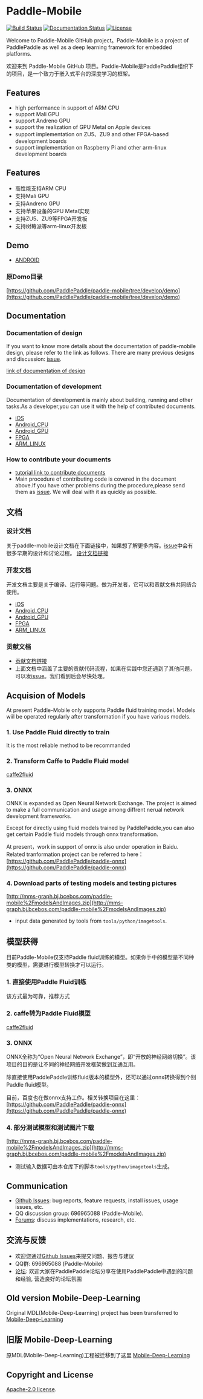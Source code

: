# Paddle-Mobile

[![Build Status](https://travis-ci.org/PaddlePaddle/paddle-mobile.svg?branch=develop&longCache=true&style=flat-square)](https://travis-ci.org/PaddlePaddle/paddle-mobile)
[![Documentation Status](https://img.shields.io/badge/中文文档-最新-brightgreen.svg)](https://github.com/PaddlePaddle/paddle-mobile/tree/develop/doc)
[![License](https://img.shields.io/badge/license-Apache%202-blue.svg)](LICENSE)

<!--[![Release](https://img.shields.io/github/release/PaddlePaddle/Paddle-Mobile.svg)](https://github.com/PaddlePaddle/Paddle-Mobile/releases)
[![License](https://img.shields.io/badge/license-Apache%202-blue.svg)](LICENSE)-->

Welcome to Paddle-Mobile GitHub project。Paddle-Mobile is a project of PaddlePaddle as well as a deep learning framework for embedded platforms.

欢迎来到 Paddle-Mobile GitHub 项目。Paddle-Mobile是PaddlePaddle组织下的项目，是一个致力于嵌入式平台的深度学习的框架。

## Features

- high performance in support of ARM CPU 
- support Mali GPU
- support Andreno GPU
- support the realization of GPU Metal on Apple devices
- support implementation on ZU5、ZU9 and other FPGA-based development boards
- support implementation on Raspberry Pi and other arm-linux development boards

## Features

- 高性能支持ARM CPU 
- 支持Mali GPU
- 支持Andreno GPU
- 支持苹果设备的GPU Metal实现
- 支持ZU5、ZU9等FPGA开发板
- 支持树莓派等arm-linux开发板


## Demo
- [ANDROID](https://github.com/xiebaiyuan/paddle-mobile-demo)

### 原Domo目录

[https://github.com/PaddlePaddle/paddle-mobile/tree/develop/demo](https://github.com/PaddlePaddle/paddle-mobile/tree/develop/demo)

## Documentation

### Documentation of design

If you want to know more details about the documentation of paddle-mobile design, please refer to the link as follows. There are many previous designs and discussion: [issue](https://github.com/PaddlePaddle/paddle-mobile/issues).

[link of documentation of design](https://github.com/PaddlePaddle/paddle-mobile/blob/develop/doc/design_doc.md)

### Documentation of development

Documentation of development is mainly about building, running and other tasks.As a developer,you can use it with the help of contributed documents.
* [iOS](https://github.com/PaddlePaddle/paddle-mobile/blob/develop/doc/development_ios.md)
* [Android_CPU](https://github.com/PaddlePaddle/paddle-mobile/blob/develop/doc/development_android.md)
* [Android_GPU](https://github.com/PaddlePaddle/paddle-mobile/blob/develop/doc/development_android_GPU.md)
* [FPGA](https://github.com/PaddlePaddle/paddle-mobile/blob/develop/doc/development_fpga.md)
* [ARM_LINUX](https://github.com/PaddlePaddle/paddle-mobile/blob/develop/doc/development_arm_linux.md)

### How to contribute your documents
- [tutorial link to contribute documents](https://github.com/PaddlePaddle/paddle-mobile/blob/develop/CONTRIBUTING.md)
- Main procedure of contributing code is covered in the document above.If you have other problems during the procedure,please send them as [issue](https://github.com/PaddlePaddle/paddle-mobile/issues). We will deal with it as quickly as possible.

## 文档

### 设计文档

关于paddle-mobile设计文档在下面链接中，如果想了解更多内容。[issue](https://github.com/PaddlePaddle/paddle-mobile/issues)中会有很多早期的设计和讨论过程。
[设计文档链接](https://github.com/PaddlePaddle/paddle-mobile/blob/develop/doc/design_doc.md)

### 开发文档

开发文档主要是关于编译、运行等问题。做为开发者，它可以和贡献文档共同结合使用。
* [iOS](https://github.com/PaddlePaddle/paddle-mobile/blob/develop/doc/development_ios.md)
* [Android_CPU](https://github.com/PaddlePaddle/paddle-mobile/blob/develop/doc/development_android.md)
* [Android_GPU](https://github.com/PaddlePaddle/paddle-mobile/blob/develop/doc/development_android_GPU.md)
* [FPGA](https://github.com/PaddlePaddle/paddle-mobile/blob/develop/doc/development_fpga.md)
* [ARM_LINUX](https://github.com/PaddlePaddle/paddle-mobile/blob/develop/doc/development_arm_linux.md)

### 贡献文档
- [贡献文档链接](https://github.com/PaddlePaddle/paddle-mobile/blob/develop/CONTRIBUTING.md)
- 上面文档中涵盖了主要的贡献代码流程，如果在实践中您还遇到了其他问题，可以发[issue](https://github.com/PaddlePaddle/paddle-mobile/issues)。我们看到后会尽快处理。

## Acquision of Models
At present Paddle-Mobile only supports Paddle fluid training model. Models wiil be operated regularly after transformation if you have various models.
### 1. Use Paddle Fluid directly to train
It is the most reliable method to be recommanded
### 2. Transform Caffe to Paddle Fluid model
[caffe2fluid](https://github.com/PaddlePaddle/models/tree/develop/PaddleCV/caffe2fluid)
### 3. ONNX
ONNX is expanded as Open Neural Network Exchange. The project is aimed to make a full communication and usage among diffrent nerual network development frameworks.

Except for directly using fluid models trained by PaddlePaddle,you can also get certain Paddle fluid models through onnx transformation.

At present，work in support of onnx is also under operation in Baidu. Related tranformation project can be referred to here：
[https://github.com/PaddlePaddle/paddle-onnx](https://github.com/PaddlePaddle/paddle-onnx)

### 4. Download parts of testing models and testing pictures
[http://mms-graph.bj.bcebos.com/paddle-mobile%2FmodelsAndImages.zip](http://mms-graph.bj.bcebos.com/paddle-mobile%2FmodelsAndImages.zip)

- input data generated by tools from `tools/python/imagetools`.


## 模型获得
目前Paddle-Mobile仅支持Paddle fluid训练的模型。如果你手中的模型是不同种类的模型，需要进行模型转换才可以运行。
### 1. 直接使用Paddle Fluid训练
该方式最为可靠，推荐方式
### 2. caffe转为Paddle Fluid模型
[caffe2fluid](https://github.com/PaddlePaddle/models/tree/develop/PaddleCV/caffe2fluid)
### 3. ONNX
ONNX全称为“Open Neural Network Exchange”，即“开放的神经网络切换”。该项目的目的是让不同的神经网络开发框架做到互通互用。

除直接使用PaddlePaddle训练fluid版本的模型外，还可以通过onnx转换得到个别Paddle fluid模型。

目前，百度也在做onnx支持工作。相关转换项目在这里：
[https://github.com/PaddlePaddle/paddle-onnx](https://github.com/PaddlePaddle/paddle-onnx)

### 4. 部分测试模型和测试图片下载
[http://mms-graph.bj.bcebos.com/paddle-mobile%2FmodelsAndImages.zip](http://mms-graph.bj.bcebos.com/paddle-mobile%2FmodelsAndImages.zip)

- 测试输入数据可由本仓库下的脚本`tools/python/imagetools`生成。

## Communication
- [Github Issues](https://github.com/PaddlePaddle/Paddle/issues): bug reports, feature requests, install issues, usage issues, etc.
- QQ discussion group: 696965088 (Paddle-Mobile).
- [Forums](http://ai.baidu.com/forum/topic/list/168?pageNo=1): discuss implementations, research, etc.

## 交流与反馈
- 欢迎您通过[Github Issues](https://github.com/PaddlePaddle/Paddle/issues)来提交问题、报告与建议
- QQ群: 696965088 (Paddle-Mobile)
- [论坛](http://ai.baidu.com/forum/topic/list/168): 欢迎大家在PaddlePaddle论坛分享在使用PaddlePaddle中遇到的问题和经验, 营造良好的论坛氛围

## Old version Mobile-Deep-Learning
Original MDL(Mobile-Deep-Learning) project has been transferred to [Mobile-Deep-Learning](https://github.com/allonli/mobile-deep-learning)

## 旧版 Mobile-Deep-Learning
原MDL(Mobile-Deep-Learning)工程被迁移到了这里 [Mobile-Deep-Learning](https://github.com/allonli/mobile-deep-learning)

## Copyright and License
[Apache-2.0 license](LICENSE).
